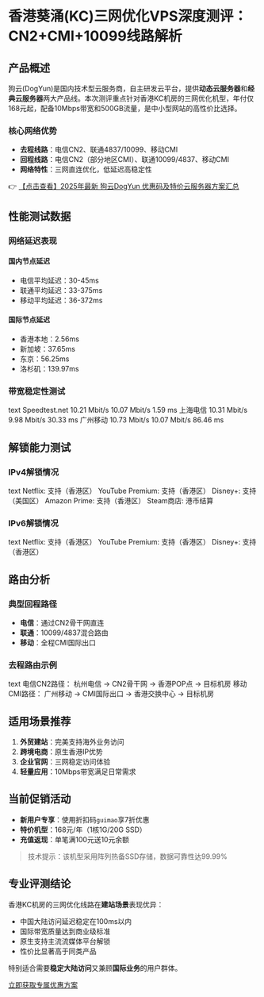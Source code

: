 # 香港葵涌(KC)三网优化VPS深度测评：CN2+CMI+10099线路解析

## 产品概述

狗云(DogYun)是国内技术型云服务商，自主研发云平台，提供**动态云服务器**和**经典云服务器**两大产品线。本次测评重点针对香港KC机房的三网优化机型，年付仅168元起，配备10Mbps带宽和500GB流量，是中小型网站的高性价比选择。

### 核心网络优势
- **去程线路**：电信CN2、联通4837/10099、移动CMI
- **回程线路**：电信CN2（部分地区CMI）、联通10099/4837、移动CMI
- **网络特性**：三网直连优化，低延迟高稳定性

👉 [【点击查看】2025年最新 狗云DogYun 优惠码及特价云服务器方案汇总](https://bit.ly/DogYun)

## 性能测试数据

### 网络延迟表现
#### 国内节点延迟
- 电信平均延迟：30-45ms
- 联通平均延迟：33-375ms
- 移动平均延迟：36-372ms

#### 国际节点延迟
- 香港本地：2.56ms
- 新加坡：37.65ms
- 东京：56.25ms
- 洛杉矶：139.97ms

### 带宽稳定性测试
text
Speedtest.net    10.21 Mbit/s      10.07 Mbit/s        1.59 ms
上海电信        10.31 Mbit/s      9.98 Mbit/s         30.33 ms
广州移动        10.73 Mbit/s      10.07 Mbit/s        86.46 ms

## 解锁能力测试

### IPv4解锁情况
text
Netflix:         支持（香港区）
YouTube Premium: 支持（香港区）
Disney+:        支持（美国区）
Amazon Prime:   支持（香港区）
Steam商店:      港币结算

### IPv6解锁情况
text
Netflix:         支持（香港区）
YouTube Premium: 支持（香港区）
Disney+:        支持（香港区）

## 路由分析

### 典型回程路径
- **电信**：通过CN2骨干网直连
- **联通**：10099/4837混合路由
- **移动**：全程CMI国际出口

### 去程路由示例
text
电信CN2路径：
杭州电信 → CN2骨干网 → 香港POP点 → 目标机房
移动CMI路径：
广州移动 → CMI国际出口 → 香港交换中心 → 目标机房

## 适用场景推荐

1. **外贸建站**：完美支持海外业务访问
2. **跨境电商**：原生香港IP优势
3. **企业官网**：三网稳定访问体验
4. **轻量应用**：10Mbps带宽满足日常需求

## 当前促销活动

- **新用户专享**：使用折扣码`guimao`享7折优惠
- **特价机型**：168元/年（1核1G/20G SSD）
- **充值返现**：单笔满100元送10元余额

> 技术提示：该机型采用阵列热备SSD存储，数据可靠性达99.99%

## 专业评测结论

香港KC机房的三网优化线路在**建站场景**表现优异：
- 中国大陆访问延迟稳定在100ms以内
- 国际带宽质量达到商业级标准
- 原生支持主流流媒体平台解锁
- 性价比显著高于同类产品

特别适合需要**稳定大陆访问**又兼顾**国际业务**的用户群体。

[立即获取专属优惠方案](https://bit.ly/DogYun)